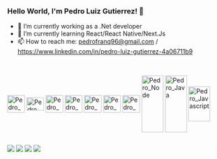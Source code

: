 ### Hello World, I'm Pedro Luiz Gutierrez! 🤘



- 🔭 I’m currently working as a .Net developer
- 🌱 I’m currently learning React/React Native/Next.Js
- 📫 How to reach me: pedrofranq96@gmail.com / https://www.linkedin.com/in/pedro-luiz-gutierrez-4a06711b9
 
 ##

<div style="display: inline_block"><br>
<img align="center" alt="Pedro_Azure" heigth="30" width="40"src="https://cdn.jsdelivr.net/gh/devicons/devicon/icons/azure/azure-original.svg" />
<img align="center" alt="Pedro_Csharp" height="30" width="40"src="https://cdn.jsdelivr.net/gh/devicons/devicon/icons/csharp/csharp-original.svg" />
<img align="center" alt="Pedro_dCore" heigh="30" width="40"src="https://cdn.jsdelivr.net/gh/devicons/devicon/icons/dotnetcore/dotnetcore-original.svg" />
<img align="center" alt="Pedro_Python" heigh="30" width="40"src="https://cdn.jsdelivr.net/gh/devicons/devicon/icons/python/python-original.svg" />
<img align="center" alt="Pedro_MvS" heigh="30" width="40"src="https://cdn.jsdelivr.net/gh/devicons/devicon/icons/visualstudio/visualstudio-plain.svg" />
<img align="center" alt="Pedro_MvSc" heigh="30" width="40"src="https://cdn.jsdelivr.net/gh/devicons/devicon/icons/vscode/vscode-original.svg" />
<img align="center" alt="Pedro_Msql" heigh="30" width="40"src="https://cdn.jsdelivr.net/gh/devicons/devicon/icons/mysql/mysql-original-wordmark.svg" />
<img align="center" alt="Pedro_Node" height="130" width="50"src="https://cdn.jsdelivr.net/gh/devicons/devicon/icons/nodejs/nodejs-original-wordmark.svg" />
<img align="center" alt="Pedro_Java" height="130" width="50"src="https://cdn.jsdelivr.net/gh/devicons/devicon/icons/java/java-original-wordmark.svg" />
<img align="center" alt="Pedro_Javascript" height="80" width="50"src="https://cdn.jsdelivr.net/gh/devicons/devicon/icons/javascript/javascript-original.svg" />


##

<div> 
  <a href="https://www.instagram.com/pl_guti" target="_blank"><img src="https://img.shields.io/badge/-Instagram-%23E4405F?style=for-the-badge&logo=instagram&logoColor=white" target="_blank"></a>
 <a href="https://discord.com/channels/@me" target="_blank"><img src="https://img.shields.io/badge/Discord-7289DA?style=for-the-badge&logo=discord&logoColor=white" target="_blank"></a> 
  <a href = "mailto:pedromattosg26@gmail.com"><img src="https://img.shields.io/badge/-Gmail-%23333?style=for-the-badge&logo=gmail&logoColor=white" target="_blank"></a>
  <a href="https://www.linkedin.com/in/pedro-luiz-gutierrez-4a06711b9/" target="_blank"><img src="https://img.shields.io/badge/-LinkedIn-%230077B5?style=for-the-badge&logo=linkedin&logoColor=white" target="_blank"></a>   
  
  
  
</div>
